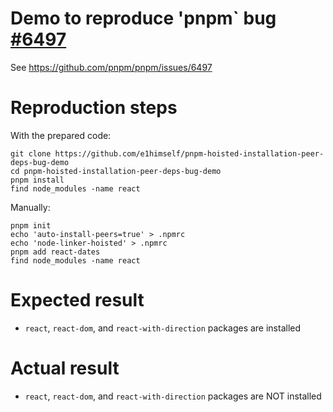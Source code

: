 # Demo to reproduce 'pnpm` bug [#6497](https://github.com/pnpm/pnpm/issues/6497)

See https://github.com/pnpm/pnpm/issues/6497

# Reproduction steps

With the prepared code:

```
git clone https://github.com/e1himself/pnpm-hoisted-installation-peer-deps-bug-demo
cd pnpm-hoisted-installation-peer-deps-bug-demo
pnpm install
find node_modules -name react
```

Manually:

```
pnpm init
echo 'auto-install-peers=true' > .npmrc
echo 'node-linker-hoisted' > .npmrc
pnpm add react-dates
find node_modules -name react
```


# Expected result

- `react`, `react-dom`, and `react-with-direction` packages are installed

# Actual result

- `react`, `react-dom`, and `react-with-direction` packages are NOT installed
